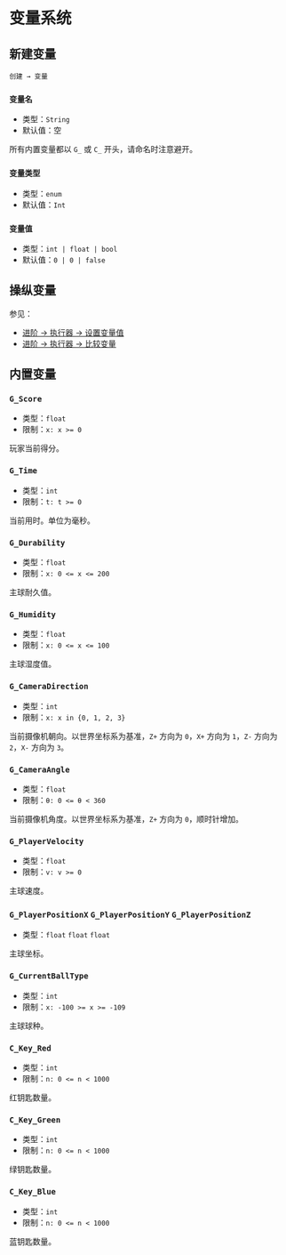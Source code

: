 # 变量系统

## 新建变量

`创建 → 变量`

### `变量名`

- 类型：`String`
- 默认值：空

所有内置变量都以 `G_` 或 `C_` 开头，请命名时注意避开。

### `变量类型`

- 类型：`enum`
- 默认值：`Int`

### `变量值`

- 类型：`int | float | bool`
- 默认值：`0 | 0 | false`

## 操纵变量

参见：

- [进阶 → 执行器 → 设置变量值](/advanced/executor.md#设置变量值)
- [进阶 → 执行器 → 比较变量](/advanced/executor.md#比较变量)

## 内置变量

### `G_Score`

- 类型：`float`
- 限制：`x: x >= 0`

玩家当前得分。

### `G_Time`

- 类型：`int`
- 限制：`t: t >= 0`

当前用时。单位为毫秒。

### `G_Durability`

- 类型：`float`
- 限制：`x: 0 <= x <= 200`

主球耐久值。

### `G_Humidity`

- 类型：`float`
- 限制：`x: 0 <= x <= 100`

主球湿度值。

### `G_CameraDirection` <badge text="四向视角"/>

- 类型：`int`
- 限制：`x: x in {0, 1, 2, 3}`

当前摄像机朝向。以世界坐标系为基准，`Z+` 方向为 `0`，`X+` 方向为 `1`，`Z-` 方向为 `2`，`X-` 方向为 `3`。

### `G_CameraAngle` <badge text="自由视角"/>

- 类型：`float`
- 限制：`θ: 0 <= θ < 360`

当前摄像机角度。以世界坐标系为基准，`Z+` 方向为 `0`，顺时针增加。

### `G_PlayerVelocity` <badge text="只读" type="warning"/>

- 类型：`float`
- 限制：`v: v >= 0`

主球速度。

### `G_PlayerPositionX` `G_PlayerPositionY` `G_PlayerPositionZ` <badge text="只读" type="warning"/>

- 类型：`float` `float` `float`

主球坐标。

### `G_CurrentBallType`

- 类型：`int`
- 限制：`x: -100 >= x >= -109`

主球球种。

### `C_Key_Red`

- 类型：`int`
- 限制：`n: 0 <= n < 1000`

红钥匙数量。

### `C_Key_Green`

- 类型：`int`
- 限制：`n: 0 <= n < 1000`

绿钥匙数量。

### `C_Key_Blue`

- 类型：`int`
- 限制：`n: 0 <= n < 1000`

蓝钥匙数量。
